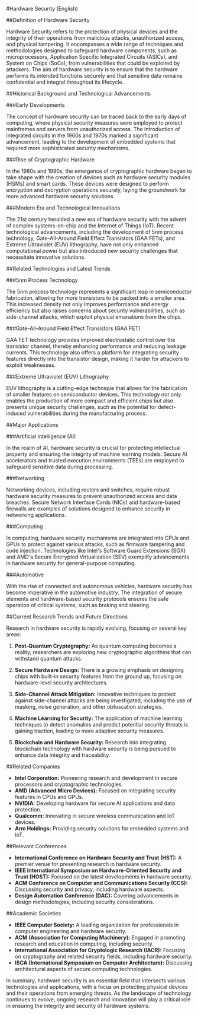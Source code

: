 #Hardware Security (English)

##Definition of Hardware Security

Hardware Security refers to the protection of physical devices and the integrity of their operations from malicious attacks, unauthorized access, and physical tampering. It encompasses a wide range of techniques and methodologies designed to safeguard hardware components, such as microprocessors, Application Specific Integrated Circuits (ASICs), and System on Chips (SoCs), from vulnerabilities that could be exploited by attackers. The aim of hardware security is to ensure that the hardware performs its intended functions securely and that sensitive data remains confidential and integral throughout its lifecycle.

##Historical Background and Technological Advancements

###Early Developments

The concept of hardware security can be traced back to the early days of computing, where physical security measures were employed to protect mainframes and servers from unauthorized access. The introduction of integrated circuits in the 1960s and 1970s marked a significant advancement, leading to the development of embedded systems that required more sophisticated security mechanisms.

###Rise of Cryptographic Hardware

In the 1980s and 1990s, the emergence of cryptographic hardware began to take shape with the creation of devices such as hardware security modules (HSMs) and smart cards. These devices were designed to perform encryption and decryption operations securely, laying the groundwork for more advanced hardware security solutions.

###Modern Era and Technological Innovations

The 21st century heralded a new era of hardware security with the advent of complex systems-on-chip and the Internet of Things (IoT). Recent technological advancements, including the development of 5nm process technology, Gate-All-Around Field Effect Transistors (GAA FETs), and Extreme Ultraviolet (EUV) lithography, have not only enhanced computational power but also introduced new security challenges that necessitate innovative solutions.

##Related Technologies and Latest Trends

###5nm Process Technology

The 5nm process technology represents a significant leap in semiconductor fabrication, allowing for more transistors to be packed into a smaller area. This increased density not only improves performance and energy efficiency but also raises concerns about security vulnerabilities, such as side-channel attacks, which exploit physical emanations from the chips.

###Gate-All-Around Field Effect Transistors (GAA FET)

GAA FET technology provides improved electrostatic control over the transistor channel, thereby enhancing performance and reducing leakage currents. This technology also offers a platform for integrating security features directly into the transistor design, making it harder for attackers to exploit weaknesses.

###Extreme Ultraviolet (EUV) Lithography

EUV lithography is a cutting-edge technique that allows for the fabrication of smaller features on semiconductor devices. This technology not only enables the production of more compact and efficient chips but also presents unique security challenges, such as the potential for defect-induced vulnerabilities during the manufacturing process.

##Major Applications

###Artificial Intelligence (AI)

In the realm of AI, hardware security is crucial for protecting intellectual property and ensuring the integrity of machine learning models. Secure AI accelerators and trusted execution environments (TEEs) are employed to safeguard sensitive data during processing.

###Networking

Networking devices, including routers and switches, require robust hardware security measures to prevent unauthorized access and data breaches. Secure Network Interface Cards (NICs) and hardware-based firewalls are examples of solutions designed to enhance security in networking applications.

###Computing

In computing, hardware security mechanisms are integrated into CPUs and GPUs to protect against various attacks, such as firmware tampering and code injection. Technologies like Intel's Software Guard Extensions (SGX) and AMD's Secure Encrypted Virtualization (SEV) exemplify advancements in hardware security for general-purpose computing.

###Automotive

With the rise of connected and autonomous vehicles, hardware security has become imperative in the automotive industry. The integration of secure elements and hardware-based security protocols ensures the safe operation of critical systems, such as braking and steering.

##Current Research Trends and Future Directions

Research in hardware security is rapidly evolving, focusing on several key areas:

1. **Post-Quantum Cryptography:** As quantum computing becomes a reality, researchers are exploring new cryptographic algorithms that can withstand quantum attacks.
  
2. **Secure Hardware Design:** There is a growing emphasis on designing chips with built-in security features from the ground up, focusing on hardware-level security architectures.

3. **Side-Channel Attack Mitigation:** Innovative techniques to protect against side-channel attacks are being investigated, including the use of masking, noise generation, and other obfuscation strategies.

4. **Machine Learning for Security:** The application of machine learning techniques to detect anomalies and predict potential security threats is gaining traction, leading to more adaptive security measures.

5. **Blockchain and Hardware Security:** Research into integrating blockchain technology with hardware security is being pursued to enhance data integrity and traceability.

##Related Companies

- **Intel Corporation:** Pioneering research and development in secure processors and cryptographic technologies.
- **AMD (Advanced Micro Devices):** Focused on integrating security features in CPUs and GPUs.
- **NVIDIA:** Developing hardware for secure AI applications and data protection.
- **Qualcomm:** Innovating in secure wireless communication and IoT devices.
- **Arm Holdings:** Providing security solutions for embedded systems and IoT.

##Relevant Conferences

- **International Conference on Hardware Security and Trust (HST):** A premier venue for presenting research in hardware security.
- **IEEE International Symposium on Hardware-Oriented Security and Trust (HOST):** Focused on the latest developments in hardware security.
- **ACM Conference on Computer and Communications Security (CCS):** Discussing security and privacy, including hardware aspects.
- **Design Automation Conference (DAC):** Covering advancements in design methodologies, including security considerations.

##Academic Societies

- **IEEE Computer Society:** A leading organization for professionals in computer engineering and hardware security.
- **ACM (Association for Computing Machinery):** Engaged in promoting research and education in computing, including security.
- **International Association for Cryptologic Research (IACR):** Focusing on cryptography and related security fields, including hardware security.
- **ISCA (International Symposium on Computer Architecture):** Discussing architectural aspects of secure computing technologies.

In summary, hardware security is an essential field that intersects various technologies and applications, with a focus on protecting physical devices and their operations from emerging threats. As the landscape of technology continues to evolve, ongoing research and innovation will play a critical role in ensuring the integrity and security of hardware systems.